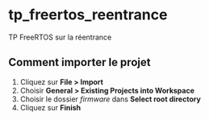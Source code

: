 # tp_freertos_reentrance
TP FreeRTOS sur la réentrance

## Comment importer le projet
1. Cliquez sur **File > Import**
2. Choisir **General > Existing Projects into Workspace**
3. Choisir le dossier *firmware* dans **Select root directory**
4. Cliquez sur **Finish**
